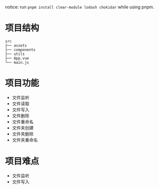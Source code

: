 notice: run `pnpm install clear-module lodash chokidar` while using pnpm.

# 项目结构

```
src
├── assets
├── components
├── utils
├── App.vue
└── main.js
```

# 项目功能

- 文件监听
- 文件读取
- 文件写入
- 文件删除
- 文件重命名
- 文件夹创建
- 文件夹删除
- 文件夹重命名

# 项目难点

- 文件监听
- 文件写入
